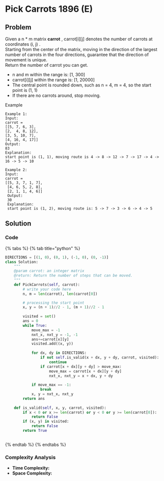 # Pick Carrots 1896 \(E\)

## Problem

Given a n \* m matrix **carrot** , carrot\[i\]\[j\] denotes the number of carrots at coordinates \(i, j\) .  
Starting from the center of the matrix, moving in the direction of the largest number of carrots in the four directions, guarantee that the direction of movement is unique.  
Return the number of carrot you can get.

* n and m within the range is: \[1, 300\]
* carrot\[i\]\[j\] within the range is: \[1, 20000\]
* The central point is rounded down, such as n = 4, m = 4, so the start point is \(1, 1\)
* If there are no carrots around, stop moving.

Example

```text
Example 1:
Input:
carrot = 
[[5, 7, 6, 3],
[2,  4, 8, 12],
[3, 5, 10, 7],
[4, 16, 4, 17]]
Output: 
83
Explanation: 
start point is (1, 1), moving route is 4 -> 8 -> 12 -> 7 -> 17 -> 4 -> 16 -> 5 -> 10
```

```text
Example 2:
Input:
carrot = 
[[5, 3, 7, 1, 7],
 [4, 6, 5, 2, 8],
 [2, 1, 1, 4, 6]]
 Output: 
 30
 Explanation: 
 start point is (1, 2), moving route is: 5 -> 7 -> 3 -> 6 -> 4 -> 5
```

## Solution 

### Code

{% tabs %}
{% tab title="python" %}
```python
DIRECTIONS = [(1, 0), (0, 1), (-1, 0), (0, -1)]
class Solution:
    """
    @param carrot: an integer matrix
    @return: Return the number of steps that can be moved.
    """
    def PickCarrots(self, carrot):
        # write your code here
        n, m = len(carrot), len(carrot[0])

        # processing the start point
        x, y = (n + 1)//2 - 1, (m + 1)//2 - 1
        
        visited = set()
        ans = 0
        while True:
            move_max = -1
            nxt_x, nxt_y = -1, -1
            ans+=carrot[x][y]
            visited.add((x, y))
            
            for dx, dy in DIRECTIONS:
                if not self.is_valid(x + dx, y + dy, carrot, visited):
                    continue
                if carrot[x + dx][y + dy] > move_max:
                    move_max = carrot[x + dx][y + dy]
                    nxt_x, nxt_y = x + dx, y + dy
           
            if move_max == -1:
                break
            x, y = nxt_x, nxt_y
        return ans
    
    def is_valid(self, x, y, carrot, visited):
        if x < 0 or x >= len(carrot) or y < 0 or y >= len(carrot[0]):
            return False
        if (x, y) in visited:
            return False
        return True
            
```
{% endtab %}
{% endtabs %}

### Complexity Analysis

* **Time Complexity:**
* **Space Complexity:**

